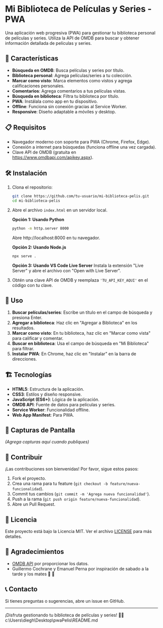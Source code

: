 # Mi Biblioteca de Películas y Series - PWA

Una aplicación web progresiva (PWA) para gestionar tu biblioteca personal de películas y series. Utiliza la API de OMDB para buscar y obtener información detallada de películas y series.

## 🚀 Características

- **Búsqueda en OMDB**: Busca películas y series por título.
- **Biblioteca personal**: Agrega películas/series a tu colección.
- **Marcar como visto**: Marca elementos como vistos y agrega calificaciones personales.
- **Comentarios**: Agrega comentarios a tus películas vistas.
- **Búsqueda en biblioteca**: Filtra tu biblioteca por título.
- **PWA**: Instálala como app en tu dispositivo.
- **Offline**: Funciona sin conexión gracias al Service Worker.
- **Responsive**: Diseño adaptable a móviles y desktop.

## 📋 Requisitos

- Navegador moderno con soporte para PWA (Chrome, Firefox, Edge).
- Conexión a internet para búsquedas (funciona offline una vez cargada).
- Clave API de OMDB (gratuita en https://www.omdbapi.com/apikey.aspx).

## 🛠️ Instalación

1. Clona el repositorio:
   ```bash
   git clone https://github.com/tu-usuario/mi-biblioteca-pelis.git
   cd mi-biblioteca-pelis
   ```

2. Abre el archivo `index.html` en un servidor local.

   **Opción 1: Usando Python**
   ```bash
   python -m http.server 8000
   ```
   Abre http://localhost:8000 en tu navegador.

   **Opción 2: Usando Node.js**
   ```bash
   npx serve .
   ```

   **Opción 3: Usando VS Code Live Server**
   Instala la extensión "Live Server" y abre el archivo con "Open with Live Server".

3. Obtén una clave API de OMDB y reemplaza `'TU_API_KEY_AQUI'` en el código con tu clave.

## 📖 Uso

1. **Buscar películas/series**: Escribe un título en el campo de búsqueda y presiona Enter.
2. **Agregar a biblioteca**: Haz clic en "Agregar a Biblioteca" en los resultados.
3. **Marcar como visto**: En tu biblioteca, haz clic en "Marcar como vista" para calificar y comentar.
4. **Buscar en biblioteca**: Usa el campo de búsqueda en "Mi Biblioteca" para filtrar.
5. **Instalar PWA**: En Chrome, haz clic en "Instalar" en la barra de direcciones.

## 🏗️ Tecnologías

- **HTML5**: Estructura de la aplicación.
- **CSS3**: Estilos y diseño responsive.
- **JavaScript (ES6+)**: Lógica de la aplicación.
- **OMDB API**: Fuente de datos para películas y series.
- **Service Worker**: Funcionalidad offline.
- **Web App Manifest**: Para PWA.

## 📱 Capturas de Pantalla

*(Agrega capturas aquí cuando publiques)*

## 🤝 Contribuir

¡Las contribuciones son bienvenidas! Por favor, sigue estos pasos:

1. Fork el proyecto.
2. Crea una rama para tu feature (`git checkout -b feature/nueva-funcionalidad`).
3. Commit tus cambios (`git commit -m 'Agrega nueva funcionalidad'`).
4. Push a la rama (`git push origin feature/nueva-funcionalidad`).
5. Abre un Pull Request.

## 📄 Licencia

Este proyecto está bajo la Licencia MIT. Ver el archivo [LICENSE](LICENSE) para más detalles.

## 🙏 Agradecimientos

- [OMDB API](https://www.omdbapi.com/) por proporcionar los datos.
- Guillermo Cochrane y Emanuel  Perna por inspiración  de sabado a la tarde y los mates 🧉 🚀
## 📞 Contacto

Si tienes preguntas o sugerencias, abre un issue en GitHub.

---

¡Disfruta gestionando tu biblioteca de películas y series! 🍿🎥</content>
<parameter name="filePath">c:\Users\diegh\Desktop\pwaPelis\README.md